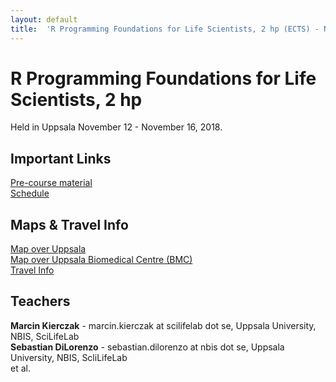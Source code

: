 ```yaml
---
layout: default
title:  'R Programming Foundations for Life Scientists, 2 hp (ECTS) - November 2018'
--- 
```



# R Programming Foundations for Life Scientists, 2 hp

Held in Uppsala November 12 - November 16, 2018.

## Important Links
[Pre-course material](precourse)   
[Schedule](schedule)  

## Maps & Travel Info
[Map over Uppsala](https://www.google.se/maps/@59.8557755,17.6369985,13.5z)  
[Map over Uppsala Biomedical Centre (BMC)](../ngsintro/common/images/bmc_map.jpg)  
[Travel Info](travel)  

## Teachers
**Marcin Kierczak** - marcin.kierczak at scilifelab dot se, Uppsala University, NBIS, SciLifeLab  
**Sebastian DiLorenzo** - sebastian.dilorenzo at nbis dot se, Uppsala University, NBIS, ScliLifeLab  
et al.
